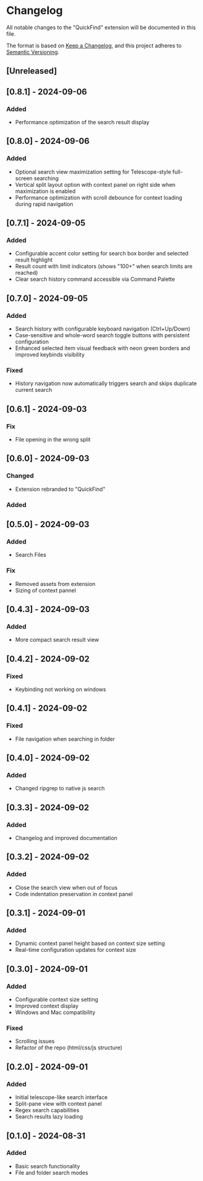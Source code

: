 # Changelog

All notable changes to the "QuickFind" extension will be documented in this file.

The format is based on [Keep a Changelog](https://keepachangelog.com/en/1.0.0/),
and this project adheres to [Semantic Versioning](https://semver.org/spec/v2.0.0.html).

## [Unreleased]

## [0.8.1] - 2024-09-06

### Added

- Performance optimization of the search result display

## [0.8.0] - 2024-09-06

### Added

- Optional search view maximization setting for Telescope-style full-screen searching
- Vertical split layout option with context panel on right side when maximization is enabled
- Performance optimization with scroll debounce for context loading during rapid navigation

## [0.7.1] - 2024-09-05

### Added

- Configurable accent color setting for search box border and selected result highlight
- Result count with limit indicators (shows "100+" when search limits are reached)
- Clear search history command accessible via Command Palette

## [0.7.0] - 2024-09-05

### Added

- Search history with configurable keyboard navigation (Ctrl+Up/Down)
- Case-sensitive and whole-word search toggle buttons with persistent configuration
- Enhanced selected item visual feedback with neon green borders and improved keybinds visibility

### Fixed

- History navigation now automatically triggers search and skips duplicate current search

## [0.6.1] - 2024-09-03

### Fix

- File opening in the wrong split

## [0.6.0] - 2024-09-03

### Changed

- Extension rebranded to "QuickFind"

### Added

## [0.5.0] - 2024-09-03

### Added

- Search Files

### Fix

- Removed assets from extension
- Sizing of context pannel

## [0.4.3] - 2024-09-03

### Added

- More compact search result view

## [0.4.2] - 2024-09-02

### Fixed

- Keybinding not working on windows

## [0.4.1] - 2024-09-02

### Fixed

- File navigation when searching in folder

## [0.4.0] - 2024-09-02

### Added

- Changed ripgrep to native js search

## [0.3.3] - 2024-09-02

### Added

- Changelog and improved documentation

## [0.3.2] - 2024-09-02

### Added

- Close the search view when out of focus
- Code indentation preservation in context panel

## [0.3.1] - 2024-09-01

### Added

- Dynamic context panel height based on context size setting
- Real-time configuration updates for context size

## [0.3.0] - 2024-09-01

### Added

- Configurable context size setting
- Improved context display
- Windows and Mac compatibility

### Fixed

- Scrolling issues
- Refactor of the repo (html/css/js structure)

## [0.2.0] - 2024-09-01

### Added

- Initial telescope-like search interface
- Split-pane view with context panel
- Regex search capabilities
- Search results lazy loading

## [0.1.0] - 2024-08-31

### Added

- Basic search functionality
- File and folder search modes
